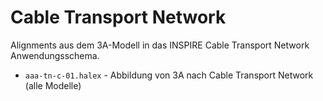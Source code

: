 Cable Transport Network
=======================

Alignments aus dem 3A-Modell in das INSPIRE Cable Transport Network Anwendungsschema.

- `aaa-tn-c-01.halex` - Abbildung von 3A nach Cable Transport Network (alle Modelle)

